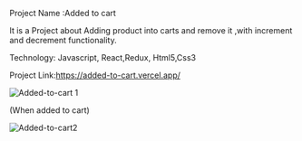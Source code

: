 Project Name :Added to cart

It is a Project about Adding product into carts and remove it ,with increment and decrement functionality.

Technology: Javascript, React,Redux, Html5,Css3

Project Link:https://added-to-cart.vercel.app/


![Added-to-cart 1](https://github.com/user-attachments/assets/9298ca33-ab1b-41f3-876f-88981786ea3b)

(When added to cart)

![Added-to-cart2](https://github.com/user-attachments/assets/6a3abc1f-a40c-43ad-864a-8f4fb5222a33)

